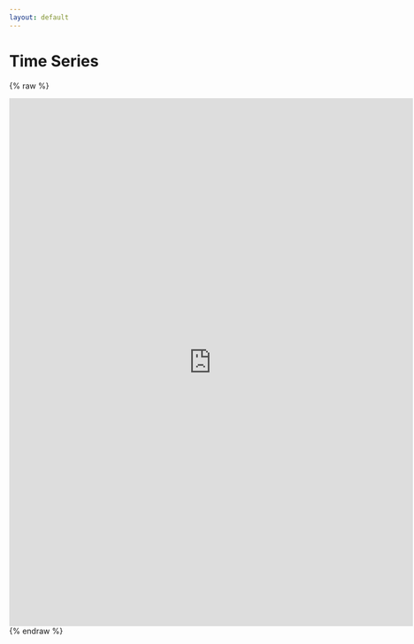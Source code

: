 ```yaml
---
layout: default
---
```


# Time Series
{% raw %}
<iframe src="http://globalfishingwatch.io/time-series#CHN,NCH,fishing,false,true" allowfullscreen="true" width="730" height="955" frameborder="no" border="0" marginwidth="0" marginheight="0" /></iframe>
{% endraw %}